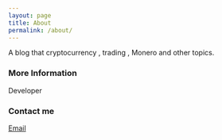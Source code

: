 ```yaml
---
layout: page
title: About
permalink: /about/
---
```


A blog that cryptocurrency , trading , Monero and other topics.

### More Information

Developer

### Contact me

[Email](http://scr.im/3nji)
